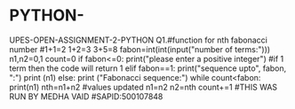 # PYTHON-
UPES-OPEN-ASSIGNMENT-2-PYTHON
Q1.#function for nth fabonacci number
#1+1=2 1+2=3 3+5=8
fabon=int(int(input("number of terms:")))
n1,n2=0,1
count=0
if fabon<=0:
   print("please enter a positive integer")
   #if 1 term then the code will return 1
elif fabon==1:
   print("sequence upto", fabon, ":")
   print (n1)
else:
    print ("Fabonacci sequence:")
    while count<fabon:
      print(n1)
      nth=n1+n2
#values updated
      n1=n2
      n2=nth
      count+=1
#THIS WAS RUN BY MEDHA VAID
#SAPID:500107848
